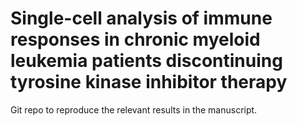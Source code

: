# Single-cell analysis of immune responses in chronic myeloid leukemia patients discontinuing tyrosine kinase inhibitor therapy

Git repo to reproduce the relevant results in the manuscript. 
